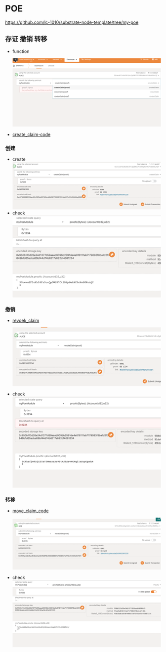 # POE

https://github.com/lc-1010/substrate-node-template/tree/my-poe 

## 存证 撤销 转移
- function 
    
    ![myPoe 存证 撤销 转移 ](2022-07-2316.01.08.png) 
- [create_claim-code](https://github.com/lc-1010/substrate-node-template/blob/my-poe/pallets/poe/src/lib.rs#L49)

### 创建
- create
![create_claim](2022-07-2316.03.28.png)
- check
![check_claim](2022-07-2316.01.56.png)

### 撤销
- [revoek_claim](https://github.com/lc-1010/substrate-node-template/blob/my-poe/pallets/poe/src/lib.rs#L62)

    ![revoke](2022-07-2316.02.21.png)
- check 
    ![check](2022-07-2316.02.57.png)

### 转移

- [move_claim_code](https://github.com/lc-1010/substrate-node-template/blob/my-poe/pallets/poe/src/lib.rs#L77)

    ![move](2022-07-2316.03.48.png)
- check
![check](2022-07-2316.04.10.png)